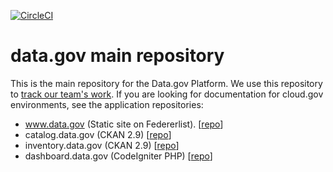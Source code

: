 [![CircleCI](https://circleci.com/gh/GSA/datagov-deploy.svg?style=svg)](https://circleci.com/gh/GSA/datagov-deploy)

# data.gov main repository

This is the main repository for the Data.gov Platform. We use this repository
to [track our team's work](https://github.com/orgs/GSA/projects/11). If you are
looking for documentation for cloud.gov environments, see the application
repositories:

  - www.data.gov (Static site on Federerlist). [[repo](https://github.com/GSA/datagov-website)]
  - catalog.data.gov (CKAN 2.9) [[repo](https://github.com/GSA/catalog.data.gov)]
  - inventory.data.gov (CKAN 2.9) [[repo](https://github.com/GSA/inventory-app)]
  - dashboard.data.gov (CodeIgniter PHP) [[repo](https://github.com/GSA/project-open-data-dashboard)]
